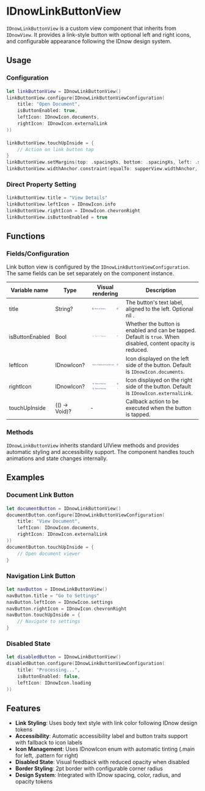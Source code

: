 # IDnowLinkButtonView

`IDnowLinkButtonView` is a custom view component that inherits from `IDnowView`. It provides a link-style button with optional left and right icons, and configurable appearance following the IDnow design system.

## Usage

### Configuration

```swift
let linkButtonView = IDnowLinkButtonView()
linkButtonView.configure(IDnowLinkButtonViewConfiguration(
    title: "Open Document",
    isButtonEnabled: true,
    leftIcon: IDnowIcon.documents,
    rightIcon: IDnowIcon.externalLink
))

linkButtonView.touchUpInside = {
    // Action on link button tap
}
linkButtonView.setMargins(top: .spacingXs, bottom: .spacingXs, left: .spacingMd, right: .spacingMd)
linkButtonView.widthAnchor.constraint(equalTo: supperView.widthAnchor, multiplier: 1.0).isActive = true
```

### Direct Property Setting

```swift
linkButtonView.title = "View Details"
linkButtonView.leftIcon = IDnowIcon.info
linkButtonView.rightIcon = IDnowIcon.chevronRight
linkButtonView.isButtonEnabled = true
```

## Functions

### Fields/Configuration

Link button view is configured by the `IDnowLinkButtonViewConfiguration`. The same fields can be set separately on the component instance.

| Variable name | Type | Visual rendering                                                       | Description                                                                                                    |
| --- | --- |------------------------------------------------------------------------|----------------------------------------------------------------------------------------------------------------|
| title | String?       | ![default](./img/IDnowLinkButtonView/default.png)                      | The button's text label, aligned to the left. Optional nil .                                                   |
| isButtonEnabled | Bool | ![button_disabled](./img/IDnowLinkButtonView/button-disabled.png)      | Whether the button is enabled and can be tapped. Default is `true`. When disabled, content opacity is reduced. |
| leftIcon | IDnowIcon?   | ![without_left](./img/IDnowLinkButtonView/without-left-icon.png)       | Icon displayed on the left side of the button. Default is `IDnowIcon.documents`.                               |
| rightIcon | IDnowIcon?  | ![customized_right](./img/IDnowLinkButtonView/customized-right-icon.png) | Icon displayed on the right side of the button. Default is `IDnowIcon.externalLink`.                           |
| touchUpInside | (() -> Void)? | -                                                                      | Callback action to be executed when the button is tapped.                                                      |

### Methods

`IDnowLinkButtonView` inherits standard UIView methods and provides automatic styling and accessibility support. The component handles touch animations and state changes internally.


## Examples

### Document Link Button

```swift
let documentButton = IDnowLinkButtonView()
documentButton.configure(IDnowLinkButtonViewConfiguration(
    title: "View Document",
    leftIcon: IDnowIcon.documents,
    rightIcon: IDnowIcon.externalLink
))
documentButton.touchUpInside = {
    // Open document viewer
}
```

### Navigation Link Button

```swift
let navButton = IDnowLinkButtonView()
navButton.title = "Go to Settings"
navButton.leftIcon = IDnowIcon.settings
navButton.rightIcon = IDnowIcon.chevronRight
navButton.touchUpInside = {
    // Navigate to settings
}
```

### Disabled State
```swift
let disabledButton = IDnowLinkButtonView()
disabledButton.configure(IDnowLinkButtonViewConfiguration(
    title: "Processing...",
    isButtonEnabled: false,
    leftIcon: IDnowIcon.loading
))
```


## Features

- **Link Styling**: Uses body text style with link color following IDnow design tokens
- **Accessibility**: Automatic accessibility label and button traits support with fallback to icon labels
- **Icon Management**: Uses IDnowIcon enum with automatic tinting (.main for left, .pattern for right)
- **Disabled State**: Visual feedback with reduced opacity when disabled
- **Border Styling**: 2pt border with configurable corner radius
- **Design System**: Integrated with IDnow spacing, color, radius, and opacity tokens
